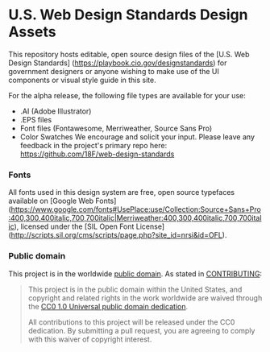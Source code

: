 # U.S. Web Design Standards Design Assets

This repository hosts editable, open source design files of the [U.S. Web Design Standards] (https://playbook.cio.gov/designstandards) for government designers or anyone wishing to make use of the UI components or visual style guide in this site.

For the alpha release, the following file types are available for your use:
- .AI (Adobe Illustrator) 
- .EPS files
- Font files (Fontawesome, Merriweather, Source Sans Pro)
- Color Swatches
We encourage and solicit your input. Please leave any feedback in the project's primary repo here: https://github.com/18F/web-design-standards

### Fonts
All fonts used in this design system are free, open source typefaces available on [Google Web Fonts] (https://www.google.com/fonts#UsePlace:use/Collection:Source+Sans+Pro:400,300,400italic,700,700italic|Merriweather:400,300,400italic,700,700italic), licensed under the [SIL Open Font License] (http://scripts.sil.org/cms/scripts/page.php?site_id=nrsi&id=OFL).

### Public domain

This project is in the worldwide [public domain](LICENSE.md). As stated in [CONTRIBUTING](CONTRIBUTING.md):

> This project is in the public domain within the United States, and copyright and related rights in the work worldwide are waived through the [CC0 1.0 Universal public domain dedication](https://creativecommons.org/publicdomain/zero/1.0/).
>
> All contributions to this project will be released under the CC0 dedication. By submitting a pull request, you are agreeing to comply with this waiver of copyright interest.
